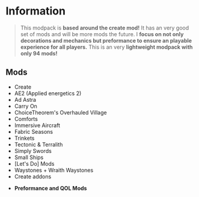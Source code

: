 
#        **Information**

> This modpack is **based around the create mod!** It has an very good set of mods and will be more mods the future. I __focus on not only decorations and mechanics but preformance to ensure an playable experience for all players.__ This is an very **lightweight modpack with only 94 mods!**



##           **Mods** 

- Create 
- AE2 (Applied energetics 2)
- Ad Astra
- Carry On
- ChoiceTheorem's Overhauled Village
- Comforts
- Immersive Aircraft
- Fabric Seasons
- Trinkets
- Tectonic & Terralith
- Simply Swords
- Small Ships
- [Let's Do] Mods
- Waystones + Wraith Waystones
- Create addons

+ **Preformance and QOL Mods**
